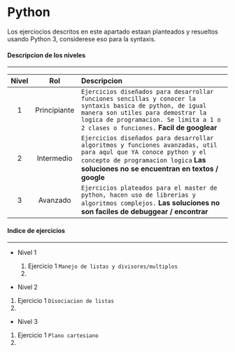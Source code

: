 # Python
Los ejerciocios descritos en este apartado estaan planteados y resueltos usando Python 3, considerese eso para la syntaxis.
#### Descripcion de los niveles
-------
| Nivel        | Rol           | Descripcion  |
| :-------------: |:-------------:| :-----|
| 1      | Principiante | `Ejercicios diseñados para desarrollar funciones sencillas y conocer la syntaxis basica de python, de igual manera son utiles para demostrar la logica de programacion. Se limita a 1 o 2 clases o funciones.` **Facil de googlear** |
| 2     | Intermedio      |   `Ejercicios diseñados para desarrollar algoritmos y funciones avanzadas, util para aqul que YA conoce python y el concepto de programacion logica` **Las soluciones no se encuentran en textos / google** |
| 3 | Avanzado      |    `Ejercicios plateados para el master de python, hacen uso de librerias y algoritmos complejos.` **Las soluciones no son faciles de debuggear / encontrar** |

#### Indice de ejercicios
----
- Nivel 1
  1. Ejercicio 1 `Manejo de listas y divisores/multiplos`
  2.

- Nivel  2
 1. Ejercicio 1 `Disociacion de listas`
 2.

- Nivel 3
 1. Ejercicio 1 `Plano cartesiano`
 2.
